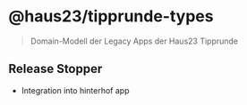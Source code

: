 # @haus23/tipprunde-types

> Domain-Modell der Legacy Apps der Haus23 Tipprunde

## Release Stopper

- Integration into hinterhof app
